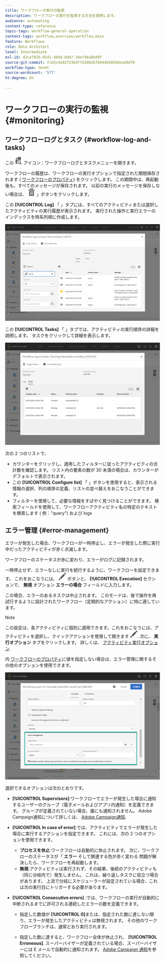 ```yaml
---
title: ワークフローの実行の監視
description: ワークフローの実行を監視する方法を説明します。
audience: automating
content-type: reference
topic-tags: workflow-general-operation
context-tags: workflow,overview;workflow,main
feature: Workflows
role: Data Architect
level: Intermediate
exl-id: d2ce702b-92d1-4b94-bd47-34ef46a8bd9f
source-git-commit: fcb5c4a92f23bdffd1082b7b044b5859dead9d70
workflow-type: tm+mt
source-wordcount: '577'
ht-degree: 6%

---
```


# ワークフローの実行の監視 {#monitoring}

## ワークフローログとタスク {#workflow-log-and-tasks}

この ![](assets/printpreview_darkgrey-24px.png) アイコン：ワークフローログとタスクメニューを開きます。

ワークフローの履歴は、ワークフローの実行オプションで指定された期間保存されます ( [ワークフローのプロパティ](../../automating/using/managing-execution-options.md)) をクリックします。 この期間中は、再起動後も、すべてのメッセージが保存されます。 以前の実行のメッセージを保存しない場合は、 ![](assets/delete_darkgrey-24px.png) 」ボタンをクリックします。

この **[!UICONTROL Log]** 「 」タブには、すべてのアクティビティまたは選択したアクティビティの実行履歴が表示されます。 実行された操作と実行エラーのインデックスを時系列順に作成します。

![](assets/wkf_execution_4.png)

この **[!UICONTROL Tasks]** 「 」タブでは、アクティビティの実行順序の詳細を説明します。 タスクをクリックして詳細を表示します。

![](assets/wkf_execution_5.png)

次の 2 つのリストで、

* カウンターをクリックし、適用したフィルターに従ったアクティビティの合計数を確認します。 リスト内の要素の数が 30 未満の場合は、カウンターがデフォルトで表示されます。
* この **[!UICONTROL Configure list]** 「 」ボタンを使用すると、表示される情報の選択、列の順序の定義、リストの並べ替えをおこなうことができます。
* フィルターを使用して、必要な情報をすばやく見つけることができます。 検索フィールドを使用して、ワークフローアクティビティ名の特定のテキストを検索します ( 例：&quot;query&quot;) および logs

## エラー管理 {#error-management}

エラーが発生した場合、ワークフローが一時停止し、エラーが発生した際に実行中だったアクティビティが赤く点滅します。

ワークフローのステータスが赤に変わり、エラーがログに記録されます。

一時停止せず、エラーなしに実行を続行するように、ワークフローを設定できます。 これをおこなうには、 ![](assets/edit_darkgrey-24px.png) ボタンと、 **[!UICONTROL Execution]** セクションで、 **無視** オプション **エラーの場合** フィールドに入力します。

この場合、エラーのあるタスクは中止されます。 このモードは、後で操作を再試行するように設計されたワークフロー（定期的なアクション）に特に適しています。

>[!NOTE]
>
>この設定は、各アクティビティに個別に適用できます。これをおこなうには、アクティビティを選択し、クイックアクションを使用して開きます ![](assets/edit_darkgrey-24px.png). 次に、 **実行オプション** タブをクリックします。 詳しくは、 [アクティビティ実行オプション](../../automating/using/activity-properties.md).

内 [ワークフローのプロパティ](../../automating/using/managing-execution-options.md)に値を指定しない場合は、エラー管理に関するその他のオプションを使用できます。

![](assets/wkf_execution_error.png)

選択できるオプションは次のとおりです。

* **[!UICONTROL Supervisors]**:ワークフローでエラーが発生した場合に通知するユーザーのグループ（電子メールおよびアプリ内通知）を定義できます。 グループが定義されていない場合、誰にも通知されません。 Adobe Campaign通知について詳しくは、 [Adobe Campaign通知](../../administration/using/sending-internal-notifications.md).

* **[!UICONTROL In case of error]**:では、アクティビティでエラーが発生した場合に実行するアクションを指定できます。 これには、次の 2 つのオプションを使用できます。

   * **プロセスを休止**:ワークフローは自動的に休止されます。 次に、ワークフローのステータスが「 **エラー** そして関連する色が赤く変わる 問題が解決したら、ワークフローを再起動します。
   * **無視**:アクティビティは実行されず、その結果、後続のアクティビティも（同じ分岐内で）発生しません。 これは、繰り返しタスクに役立つ場合があります。 上流で分岐にスケジューラーが設定されている場合、これは次の実行日にトリガーする必要があります。

* **[!UICONTROL Consecutive errors]** :では、ワークフローの実行が自動的に中断されるまでに許可される連続したエラーの数を定義できます。

   * 指定した数値が **[!UICONTROL 0]**&#x200B;または、指定された数に達しない限り、エラーが発生したアクティビティは無視されます。 その他のワークフローブランチは、通常どおり実行されます。

   * 指定した数に達すると、ワークフロー全体が休止され、 **[!UICONTROL Erroneous]**. スーパーバイザーが定義されている場合、スーパーバイザーには E メールで自動的に通知されます。  [Adobe Campaign 通知](../../administration/using/sending-internal-notifications.md)を参照してください。
